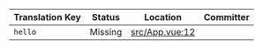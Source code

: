 | Translation Key | Status | Location | Committer |
|-----------------|--------|----------|-----------|
| `hello` | Missing | [src/App.vue:12](https://github.com/staging-gh-org/testRepo/blob/da09b67943c21c8897fc40f6e5d17ad4fc76805d/src/App.vue#L12) |  |
